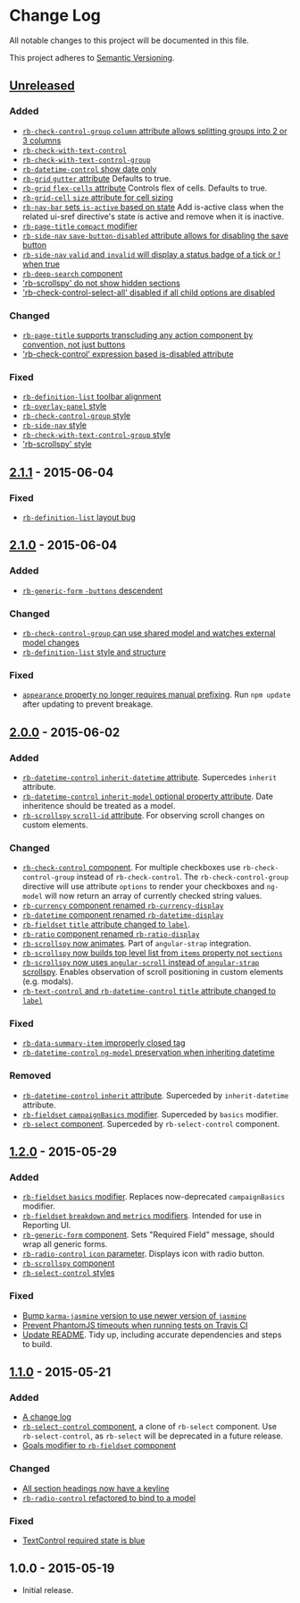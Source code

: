# Change Log

All notable changes to this project will be documented in this file.

This project adheres to [Semantic Versioning](http://semver.org/).

## [Unreleased][unreleased]

### Added

- [`rb-check-control-group` `column` attribute allows splitting groups into 2 or 3 columns](https://github.com/rockabox/rbx_ui_components/pull/238)
- [`rb-check-with-text-control`](https://github.com/rockabox/rbx_ui_components/pull/209)
- [`rb-check-with-text-control-group`](https://github.com/rockabox/rbx_ui_components/pull/212)
- [`rb-datetime-control` show date only](https://github.com/rockabox/rbx_ui_components/pull/205)
- [`rb-grid` `gutter` attribute](https://github.com/rockabox/rbx_ui_components/pull/236) Defaults to true.
- [`rb-grid` `flex-cells` attribute](https://github.com/rockabox/rbx_ui_components/pull/236) Controls flex of cells. Defaults to true.
- [`rb-grid-cell` `size` attribute for cell sizing](https://github.com/rockabox/rbx_ui_components/pull/222)
- [`rb-nav-bar` sets `is-active` based on state](https://github.com/rockabox/rbx_ui_components/pull/210) Add is-active class when the related ui-sref directive's state is active and remove when it is inactive.
- [`rb-page-title` `compact` modifier](https://github.com/rockabox/rbx_ui_components/pull/230)
- [`rb-side-nav` `save-button-disabled` attribute allows for disabling the save button](https://github.com/rockabox/rbx_ui_components/pull/237)
- [`rb-side-nav` `valid` and `invalid` will display a status badge of a tick or ! when true](https://github.com/rockabox/rbx_ui_components/pull/231)
- [`rb-deep-search` component](https://github.com/rockabox/rbx_ui_components/pull/232)
- ['rb-scrollspy' do not show hidden sections](https://github.com/rockabox/rbx_ui_components/pull/232)
- ['rb-check-control-select-all' disabled if all child options are disabled](https://github.com/rockabox/rbx_ui_components/pull/235)

### Changed

- [`rb-page-title` supports transcluding any action component by convention, not just buttons](https://github.com/rockabox/rbx_ui_components/pull/217)
- ['rb-check-control' expression based is-disabled attribute](https://github.com/rockabox/rbx_ui_components/pull/249)

### Fixed

- [`rb-definition-list` toolbar alignment](https://github.com/rockabox/rbx_ui_components/pull/203)
- [`rb-overlay-panel` style](https://github.com/rockabox/rbx_ui_components/pull/206)
- [`rb-check-control-group` style](https://github.com/rockabox/rbx_ui_components/pull/211)
- [`rb-side-nav` style](https://github.com/rockabox/rbx_ui_components/pull/227)
- [`rb-check-with-text-control-group` style](https://github.com/rockabox/rbx_ui_components/pull/235)
- ['rb-scrollspy' style](https://github.com/rockabox/rbx_ui_components/pull/244)

## [2.1.1] - 2015-06-04

### Fixed

- [`rb-definition-list` layout bug](https://github.com/rockabox/rbx_ui_components/pull/200)

## [2.1.0] - 2015-06-04

### Added

- [`rb-generic-form` `-buttons` descendent](https://github.com/rockabox/rbx_ui_components/pull/186)

### Changed

- [`rb-check-control-group` can use shared model and watches external model changes](https://github.com/rockabox/rbx_ui_components/pull/191)
- [`rb-definition-list` style and structure](https://github.com/rockabox/rbx_ui_components/pull/192)

### Fixed

- [`appearance` property no longer requires manual prefixing](https://github.com/rockabox/rbx_ui_components/pull/187). Run `npm update` after updating to prevent breakage.

## [2.0.0] - 2015-06-02

### Added

- [`rb-datetime-control` `inherit-datetime` attribute](https://github.com/rockabox/rbx_ui_components/pull/156). Supercedes `inherit` attribute.
- [`rb-datetime-control` `inherit-model` optional property attribute](https://github.com/rockabox/rbx_ui_components/pull/156). Date inheritence should be treated as a model.
- [`rb-scrollspy` `scroll-id` attribute](https://github.com/rockabox/rbx_ui_components/pull/183). For observing scroll changes on custom elements.

### Changed

- [`rb-check-control` component](https://github.com/rockabox/rbx_ui_components/pull/165). For multiple checkboxes use `rb-check-control-group` instead of `rb-check-control`. The `rb-check-control-group` directive will use attribute `options` to render your checkboxes and `ng-model` will now return an array of currently checked string values.
- [`rb-currency` component renamed `rb-currency-display`](https://github.com/rockabox/rbx_ui_components/pull/174)
- [`rb-datetime` component renamed `rb-datetime-display`](https://github.com/rockabox/rbx_ui_components/pull/177)
- [`rb-fieldset` `title` attribute changed to `label`](https://github.com/rockabox/rbx_ui_components/pull/184).
- [`rb-ratio` component renamed `rb-ratio-display`](https://github.com/rockabox/rbx_ui_components/pull/175)
- [`rb-scrollspy` now animates](https://github.com/rockabox/rbx_ui_components/pull/183). Part of `angular-strap` integration.
- [`rb-scrollspy` now builds top level list from `items` property not `sections`](https://github.com/rockabox/rbx_ui_components/pull/172)
- [`rb-scrollspy` now uses `angular-scroll` instead of `angular-strap` scrollspy](https://github.com/rockabox/rbx_ui_components/pull/183). Enables observation of scroll positioning in custom elements (e.g. modals).
- [`rb-text-control` and `rb-datetime-control` `title` attribute changed to `label`](https://github.com/rockabox/rbx_ui_components/pull/179)

### Fixed

- [`rb-data-summary-item` improperly closed tag](https://github.com/rockabox/rbx_ui_components/pull/182)
- [`rb-datetime-control` `ng-model` preservation when inheriting datetime](https://github.com/rockabox/rbx_ui_components/pull/173)

### Removed

- [`rb-datetime-control` `inherit` attribute](https://github.com/rockabox/rbx_ui_components/pull/156). Superceded by `inherit-datetime` attribute.
- [`rb-fieldset` `campaignBasics` modifier](https://github.com/rockabox/rbx_ui_components/pull/169). Superceded by `basics` modifier.
- [`rb-select` component](https://github.com/rockabox/rbx_ui_components/pull/170). Superceded by `rb-select-control` component.

## [1.2.0] - 2015-05-29

### Added

- [`rb-fieldset` `basics` modifier](https://github.com/rockabox/rbx_ui_components/pull/144). Replaces now-deprecated `campaignBasics` modifier.
- [`rb-fieldset` `breakdown` and `metrics` modifiers](https://github.com/rockabox/rbx_ui_components/pull/155). Intended for use in Reporting UI.
- [`rb-generic-form` component](https://github.com/rockabox/rbx_ui_components/pull/152). Sets "Required Field" message, should wrap all generic forms.
- [`rb-radio-control` `icon` parameter](https://github.com/rockabox/rbx_ui_components/pull/153). Displays icon with radio button.
- [`rb-scrollspy` component](https://github.com/rockabox/rbx_ui_components/pull/140)
- [`rb-select-control` styles](https://github.com/rockabox/rbx_ui_components/pull/146)

### Fixed

- [Bump `karma-jasmine` version to use newer version of `jasmine`](https://github.com/rockabox/rbx_ui_components/pull/154)
- [Prevent PhantomJS timeouts when running tests on Travis CI](https://github.com/rockabox/rbx_ui_components/pull/157)
- [Update README](https://github.com/rockabox/rbx_ui_components/pull/145). Tidy up, including accurate dependencies and steps to build.

## [1.1.0] - 2015-05-21

### Added

- [A change log](https://github.com/rockabox/rbx_ui_components/pull/141)
- [`rb-select-control` component](https://github.com/rockabox/rbx_ui_components/pull/139), a clone of `rb-select` component. Use `rb-select-control`, as `rb-select` will be deprecated in a future release.
- [Goals modifier to `rb-fieldset` component](https://github.com/rockabox/rbx_ui_components/pull/136)

### Changed

- [All section headings now have a keyline](https://github.com/rockabox/rbx_ui_components/pull/138)
- [`rb-radio-control` refactored to bind to a model](https://github.com/rockabox/rbx_ui_components/pull/137)

### Fixed

- [TextControl required state is blue](https://github.com/rockabox/rbx_ui_components/pull/142)

## 1.0.0 - 2015-05-19

- Initial release.

[unreleased]: https://github.com/rockabox/rbx_ui_components/compare/2.1.1...HEAD
[2.1.1]: https://github.com/rockabox/rbx_ui_components/compare/2.1.0...2.1.1
[2.1.0]: https://github.com/rockabox/rbx_ui_components/compare/2.0.0...2.1.0
[2.0.0]: https://github.com/rockabox/rbx_ui_components/compare/1.2.0...2.0.0
[1.2.0]: https://github.com/rockabox/rbx_ui_components/compare/1.1.0...1.2.0
[1.1.0]: https://github.com/rockabox/rbx_ui_components/compare/1.0.0...1.1.0
